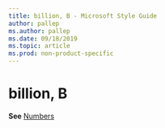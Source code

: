 ```yaml
---
title: billion, B - Microsoft Style Guide
author: pallep
ms.author: pallep
ms.date: 09/18/2019
ms.topic: article
ms.prod: non-product-specific
---
```


# billion, B

**See** [Numbers](~numbers.md)
